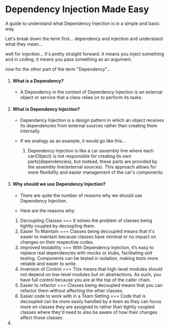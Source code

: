 # Dependency Injection Made Easy

A guide to understand what Dependency Injection is in a simple and basic way.

Let's break down the term first... dependency and injection and understand what they mean...

well for injection... it's pretty straight forward. It means you inject something and in coding, it means you pass something as an argument.

now for the other part of the term "Dependency"...

1. #### What is a Dependency?
   - A Dependency in the context of Dependency Injection is an external object or service that a class relies on to perform its tasks.
2. #### What is Dependency Injection?
   - Dependency Injection is a design pattern in which an object receives its dependencies from external sources rather than creating them internally.
   
   - If we analogy as an example, it would go like this...
     
     1. Dependency Injection is like a car assembly line where each car(Object) is not responsible for creating its own parts(dependencies), but instead, these parts are provided by the assembly line(external sources). This approach allows for more flexibility and easier management of the car's components.
2. #### Why should we use Dependency Injection?
   - There are quite the number of reasons why we should use Dependency Injection. 
   
   - Here are the reasons why:

   1. Decoupling Classes === It solves the problem of classes being tightly coupled by decoupling them.
   2. Easier To Maintain === Classes being decoupled means that it's easier to maintain because classes have minimal or no impact on changes on their respective codes.
   3. Improved testability === With Dependency Injection, it’s easy to replace real dependencies with mocks or stubs, facilitating unit testing. Components can be tested in isolation, making tests more reliable and easier to write.
   4. Inversion of Control === This means that high-level modules should not depend on low-level modules but on abstractions. As such, you have full control because you are at the top of the caller chain.
   5. Easier to refactor === Classes being decoupled means that you can refactor them without affecting the other classes.
   6. Easier code to work with in a Team Setting === Code that is decoupled can be more easily handled by a team as they can focus more on classes they are assigned to rather than tightly coupled classes where they'd need to also be aware of how their changes affect those classes.
7. 